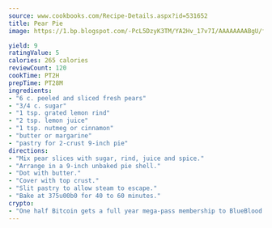 ```yaml
---
source: www.cookbooks.com/Recipe-Details.aspx?id=531652
title: Pear Pie
image: https://1.bp.blogspot.com/-PcL5DzyK3TM/YA2Hv_17v7I/AAAAAAAABgU/fyHeesSth_IZW9mL5lk6GxJO8cW8ksrGACLcBGAsYHQ/s320/12.png

yield: 9
ratingValue: 5
calories: 265 calories
reviewCount: 120
cookTime: PT2H
prepTime: PT28M
ingredients:
- "6 c. peeled and sliced fresh pears"
- "3/4 c. sugar"
- "1 tsp. grated lemon rind"
- "2 tsp. lemon juice"
- "1 tsp. nutmeg or cinnamon"
- "butter or margarine"
- "pastry for 2-crust 9-inch pie"
directions:
- "Mix pear slices with sugar, rind, juice and spice."
- "Arrange in a 9-inch unbaked pie shell."
- "Dot with butter."
- "Cover with top crust."
- "Slit pastry to allow steam to escape."
- "Bake at 375u00b0 for 40 to 60 minutes."
crypto:
- "One half Bitcoin gets a full year mega-pass membership to BlueBlood."
---
```

